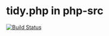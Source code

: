# tidy.php in php-src

[![Build Status](https://travis-ci.org/petk/tidy-php.svg?branch=php-src)](https://travis-ci.org/petk/tidy-php)
